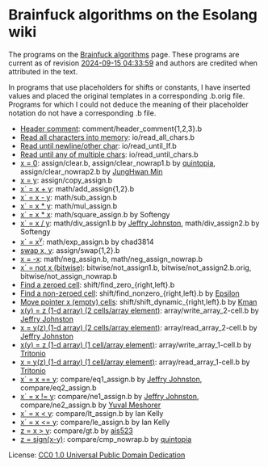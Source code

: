 # Brainfuck algorithms on the Esolang wiki

The programs on the [Brainfuck algorithms](https://esolangs.org/wiki/Brainfuck_algorithms)
page. These programs are current as of revision [2024-09-15 04:33:59](https://esolangs.org/w/index.php?title=Brainfuck_algorithms&oldid=139329)
and authors are credited when attributed in the text.

In programs that use placeholders for shifts or constants, I have inserted
values and placed the original templates in a corresponding .b.orig file.
Programs for which I could not deduce the meaning of their placeholder notation
do not have a corresponding .b file.

- [Header comment](https://esolangs.org/wiki/Brainfuck_algorithms#Header_comment):
  comment/header_comment{1,2,3}.b
- [Read all characters into memory](https://esolangs.org/wiki/Brainfuck_algorithms#Read_all_characters_into_memory):
  io/read_all_chars.b
- [Read until newline/other char](https://esolangs.org/wiki/Brainfuck_algorithms#Read_until_newline/other_char):
  io/read_until_lf.b
- [Read until any of multiple chars](https://esolangs.org/wiki/Brainfuck_algorithms#Read_until_any_of_multiple_chars):
  io/read_until_chars.b
- [x = 0](https://esolangs.org/wiki/Brainfuck_algorithms#x_=_0):
  assign/clear.b,
  assign/clear_nowrap1.b by [quintopia](https://esolangs.org/wiki/User:Quintopia),
  assign/clear_nowrap2.b by [JungHwan Min](https://esolangs.org/wiki/User:JHM)
- [x = y](https://esolangs.org/wiki/Brainfuck_algorithms#x_=_y):
  assign/copy_assign.b
- [x´ = x + y](https://esolangs.org/wiki/Brainfuck_algorithms#x%C2%B4_=_x_+_y):
  math/add_assign{1,2}.b
- [x´ = x - y](https://esolangs.org/wiki/Brainfuck_algorithms#x%C2%B4_=_x_-_y):
  math/sub_assign.b
- [x´ = x * y](https://esolangs.org/wiki/Brainfuck_algorithms#x%C2%B4_=_x_*_y):
  math/mul_assign.b
- [x´ = x * x](https://esolangs.org/wiki/Brainfuck_algorithms#x%C2%B4_=_x_*_x):
  math/square_assign.b by Softengy
- [x´ = x / y](https://esolangs.org/wiki/Brainfuck_algorithms#x%C2%B4_=_x_/_y):
  math/div_assign1.b by [Jeffry Johnston](https://esolangs.org/wiki/User:Calamari),
  math/div_assign2.b by Softengy
- [x´ = x<sup>y</sup>](https://esolangs.org/wiki/Brainfuck_algorithms#x%C2%B4_=_xy):
  math/exp_assign.b by chad3814
- [swap x, y](https://esolangs.org/wiki/Brainfuck_algorithms#swap_x,_y):
  assign/swap{1,2}.b
- [x = -x](https://esolangs.org/wiki/Brainfuck_algorithms#x_=_-x):
  math/neg_assign.b, math/neg_assign_nowrap.b
- [x´ = not x (bitwise)](https://esolangs.org/wiki/Brainfuck_algorithms#x%C2%B4_=_not_x_(bitwise)):
  bitwise/not_assign1.b, bitwise/not_assign2.b.orig, bitwise/not_assign_nowrap.b
- [Find a zeroed cell](https://esolangs.org/wiki/Brainfuck_algorithms#Find_a_zeroed_cell):
  shift/find_zero_{right,left}.b
- [Find a non-zeroed cell](https://esolangs.org/wiki/Brainfuck_algorithms#Find_a_non-zeroed_cell):
  shift/find_nonzero_{right,left}.b by [Epsilon](https://esolangs.org/wiki/User:Epsilon)
- [Move pointer x (empty) cells](https://esolangs.org/wiki/Brainfuck_algorithms#Move_pointer_x_(empty)_cells):
  shift/shift_dynamic_{right,left}.b by [Kman](https://esolangs.org/wiki/User:Kman)
- [x(y) = z (1-d array) (2 cells/array element)](https://esolangs.org/wiki/Brainfuck_algorithms#x(y)_=_z_(1-d_array)_(2_cells/array_element)):
  array/write_array_2-cell.b by [Jeffry Johnston](https://esolangs.org/wiki/User:Calamari)
- [x = y(z) (1-d array) (2 cells/array element)](https://esolangs.org/wiki/Brainfuck_algorithms#x_=_y(z)_(1-d_array)_(2_cells/array_element)):
  array/read_array_2-cell.b by [Jeffry Johnston](https://esolangs.org/wiki/User:Calamari)
- [x(y) = z (1-d array) (1 cell/array element)](https://esolangs.org/wiki/Brainfuck_algorithms#x(y)_=_z_(1-d_array)_(1_cell/array_element)):
  array/write_array_1-cell.b by [Tritonio](https://esolangs.org/wiki/User:Tritonio)
- [x = y(z) (1-d array) (1 cell/array element)](https://esolangs.org/wiki/Brainfuck_algorithms#x_=_y(z)_(1-d_array)_(1_cell/array_element)):
  array/read_array_1-cell.b by [Tritonio](https://esolangs.org/wiki/User:Tritonio)
- [x´ = x == y](https://esolangs.org/wiki/Brainfuck_algorithms#x%C2%B4_=_x_==_y):
  compare/eq1_assign.b by [Jeffry Johnston](https://esolangs.org/wiki/User:Calamari),
  compare/eq2_assign.b
- [x´ = x != y](https://esolangs.org/wiki/Brainfuck_algorithms#x%C2%B4_=_x_!=_y):
  compare/ne1_assign.b by [Jeffry Johnston](https://esolangs.org/wiki/User:Calamari),
  compare/ne2_assign.b by [Yuval Meshorer](https://esolangs.org/wiki/User:YuvalM)
- [x´ = x < y](https://esolangs.org/wiki/Brainfuck_algorithms#x%C2%B4_=_x_%3C_y):
  compare/lt_assign.b by Ian Kelly
- [x´ = x <= y](https://esolangs.org/wiki/Brainfuck_algorithms#x%C2%B4_=_x_%3C=_y):
  compare/le_assign.b by Ian Kelly
- [z = x > y](https://esolangs.org/wiki/Brainfuck_algorithms#z_=_x_%3E_y):
  compare/gt.b by [ais523](https://esolangs.org/wiki/User:Ais523)
- [z = sign(x-y)](https://esolangs.org/wiki/Brainfuck_algorithms#z_=_sign(x-y)):
  compare/cmp_nowrap.b by [quintopia](https://esolangs.org/wiki/User:Quintopia)

License: [CC0 1.0 Universal Public Domain Dedication](https://esolangs.org/wiki/Esolang:Copyrights)
